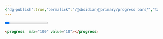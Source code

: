 ```yaml
---
{"dg-publish":true,"permalink":"/🔮obsidian/📐primary/progress bars/","tags":["meta","obsidian"]}
---
```




<progress  max="100" value="10"></progress>
```html
<progress  max="100" value="10"></progress>
```

